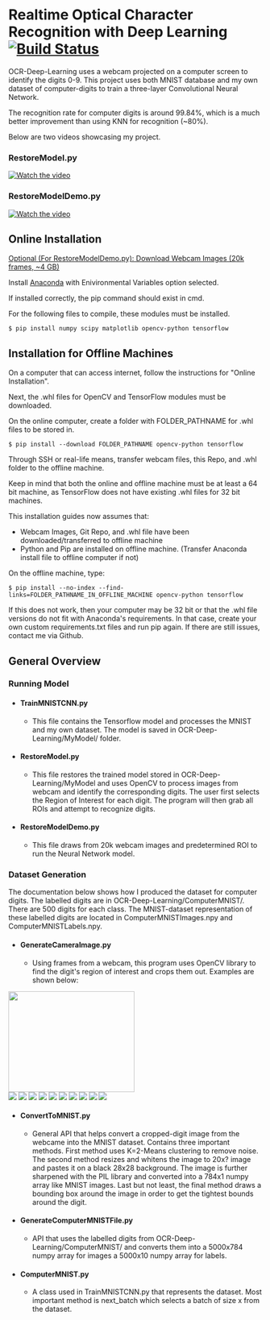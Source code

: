# Realtime Optical Character Recognition with Deep Learning  [![Build Status](https://ci.tensorflow.org/buildStatus/icon?job=tensorflow-master-cpu)](https://github.com/michaelzhiluo/OCR-Deep-Learning)
OCR-Deep-Learning uses a webcam projected on a computer screen to identify the digits 0-9. This project uses both MNIST database and my own dataset of computer-digits to train a three-layer Convolutional Neural Network.

The recognition rate for computer digits is around 99.84%, which is a much better improvement than using KNN for recognition (~80%). 

Below are two videos showcasing my project. 

### RestoreModel.py

[![Watch the video](https://j.gifs.com/y8ZgJz.gif)](https://www.youtube.com/watch?v=fZrRL2xBSk0&feature=youtu.be)

### RestoreModelDemo.py

[![Watch the video](https://j.gifs.com/Y6ON7W.gif)](https://www.youtube.com/watch?v=HX0PBi470eY&feature=youtu.be)

## Online Installation 

[Optional (For RestoreModelDemo.py): Download Webcam Images (20k frames, ~4 GB)](https://mega.nz/#F!Yu4n0J5I!Jhk2IacTT-Kcn04DQrFJMQ)

Install [Anaconda](https://repo.continuum.io/archive/Anaconda3-4.4.0-Windows-x86_64.exe) with Enivironmental Variables option selected. 

If installed correctly, the pip command should exist in cmd. 

For the following files to compile, these modules must be installed.
```shell
$ pip install numpy scipy matplotlib opencv-python tensorflow
```

## Installation for Offline Machines

On a computer that can access internet, follow the instructions for "Online Installation".

Next, the .whl files for OpenCV and TensorFlow modules must be downloaded.

On the online computer, create a folder with FOLDER_PATHNAME for .whl files to be stored in.
```shell
$ pip install --download FOLDER_PATHNAME opencv-python tensorflow  
```
Through SSH or real-life means, transfer webcam files, this Repo, and .whl folder to the offline machine.

Keep in mind that both the online and offline machine must be at least a 64 bit machine, as TensorFlow does not have existing .whl files for 32 bit machines.

This installation guides now assumes that:
 * Webcam Images, Git Repo, and .whl file have been downloaded/transferred to offline machine
 * Python and Pip are installed on offline machine. (Transfer Anaconda install file to offline computer if not)
 
On the offline machine, type: 
```shell
$ pip install --no-index --find-links=FOLDER_PATHNAME_IN_OFFLINE_MACHINE opencv-python tensorflow  
```

If this does not work, then your computer may be 32 bit or that the .whl file versions do not fit with Anaconda's requirements.
In that case, create your own custom requirements.txt files and run pip again. If there are still issues, contact me via Github.

## General Overview

### Running Model

* #### TrainMNISTCNN.py
  * This file contains the Tensorflow model and processes the MNIST and my own dataset. The model is saved in OCR-Deep-Learning/MyModel/ folder.

* #### RestoreModel.py
  * This file restores the trained model stored in OCR-Deep-Learning/MyModel and uses OpenCV to process images from webcam and identify the corresponding digits. The user first selects the Region of Interest for each digit. The program will then grab all ROIs and attempt to recognize digits.
 
* #### RestoreModelDemo.py
  * This file draws from 20k webcam images and predetermined ROI to run the Neural Network model.
  
### Dataset Generation

The documentation below shows how I produced the dataset for computer digits. The labelled digits are in OCR-Deep-Learning/ComputerMNIST/. There are 500 digits for each class. The MNIST-dataset representation of these labelled digits are located in ComputerMNISTImages.npy and ComputerMNISTLabels.npy.

* #### GenerateCameraImage.py
  * Using frames from a webcam, this program uses OpenCV library to find the digit's region of interest and crops them out. Examples are shown below:

<img src="http://imgur.com/azAph53.jpg" height="200" width="250"><br>
<img src="http://imgur.com/Fv2SrIW.jpg"> <img src="http://imgur.com/GA0d5sd.jpg"> <img src="http://imgur.com/w8x9Dht.jpg"> <img src="http://imgur.com/3D9idJ6.jpg"> <img src="http://imgur.com/Y3GnWjN.jpg"> <img src="http://imgur.com/sseISo5.jpg"> <img src="http://imgur.com/HOZC3ut.jpg"> <img src="http://imgur.com/qDN25pw.jpg"> <img src="http://imgur.com/yfwGEsd.jpg"> <img src="http://imgur.com/nEl3M1J.jpg"> 

* #### ConvertToMNIST.py
  * General API that helps convert a cropped-digit image from the webcame into the MNIST dataset. Contains three important methods. First method uses K=2-Means clustering to remove noise. The second method resizes and whitens the image to 20x? image and pastes it on a black 28x28 background. The image is further sharpened with the PIL library and converted into a 784x1 numpy array like MNIST images. Last but not least, the final method draws a bounding box around the image in order to get the tightest bounds around the digit.
  
* #### GenerateComputerMNISTFile.py
  * API that uses the labelled digits from OCR-Deep-Learning/ComputerMNIST/ and converts them into a 5000x784 numpy array for images a 5000x10 numpy array for labels. 
  
* #### ComputerMNIST.py
  * A class used in TrainMNISTCNN.py that represents the dataset. Most important method is next_batch which selects a batch of size x from the dataset. 
